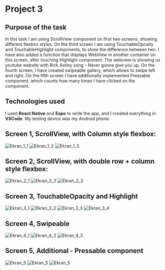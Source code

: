 # Project 3

## Purpose of the task
In this task I am using ScrollView component on first two screens, showing different flexbox styles. On the third screen I am using TouchableOpcaity and TouchableHighlight components, to show the difference between two. I have also added a function that displays WebView in another container on this screen, after touching Highlight component. The webview is showing us youtube website with Rick Astley song - Never gonna give you up. On the fourth screen, I have created swipeable gallery, which allows to swipe left and right.
On the fifth screen I have additionally implemented Pressable component, which counts how many times I have clicked on the component.

## Technologies used
I used **React Native** and **Expo** to write the app, and I created everything in **VSCode**. My testing device was my *Android* phone.
## Screen 1, ScrollView, with Column style flexbox:
 ![Ekran_1_1](Zrzuty_ekranu/scroll1.png)
 ![Ekran_1_2](Zrzuty_ekranu/scroll2.png)
 ![Ekran_1_3](Zrzuty_ekranu/scroll3.png)
## Screen 2, ScrollView, with double row + column style flexbox:
 ![Ekran_2_1](Zrzuty_ekranu/scroll_2_1.png)
 ![Ekran_2_2](Zrzuty_ekranu/scroll_2_2.png)
 ![Ekran_2_3](Zrzuty_ekranu/scroll_2_3.png)
 ## Screen 3, TouchableOpacity and Highlight
 ![Ekran_3_1](Zrzuty_ekranu/high_opacity_default.png)
 ![Ekran_3_2](Zrzuty_ekranu/high_opacity_1.png)
 ![Ekran_3_3](Zrzuty_ekranu/high_opacity_2.png)
 ![Ekran_3_4](Zrzuty_ekranu/high_opacity_webview.png)
 ## Screen 4, Swipeable
 ![Ekran_4_1](Zrzuty_ekranu/swipe_1.png)
 ![Ekran_4_2](Zrzuty_ekranu/swipe_2.png)
 ![Ekran_4_3](Zrzuty_ekranu/swipe_3.png)
 ## Screen 5, Additional - Pressable component
 ![Ekran_5](Zrzuty_ekranu/pressable_1.png)
 ![Ekran_5](Zrzuty_ekranu/pressable_2.png)
 ![Ekran_5](Zrzuty_ekranu/pressable_3.png)